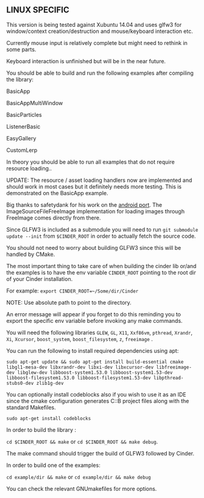 LINUX SPECIFIC
--------------

This version is being tested against Xubuntu 14.04 and uses glfw3 for window/context creation/destruction and mouse/keyboard interaction etc.

Currently mouse input is relatively complete but might need to rethink in some parts.

Keyboard interaction is unfinished but will be in the near future.

You should be able to build and run the following examples after compiling the library:

BasicApp

BasicAppMultiWindow

BasicParticles

ListenerBasic

EasyGallery

CustomLerp


In theory you should be able to run all examples that do not require resource loading.. 

UPDATE: The resource / asset loading handlers now are implemented and should work in most cases but it definitely needs more testing. 
This is demonstrated on the BasicApp example.

Big thanks to safetydank for his work on the [android port](https://github.com/safetydank/Cinder/). The ImageSourceFileFreeImage implementation for loading images through FreeImage comes directly from there. 

Since GLFW3 is included as a submodule you will need to run `git submodule update --init` from `$CINDER_ROOT` in order to actually fetch the source code.

You should not need to worry about building GLFW3 since this will be handled by CMake.

The most important thing to take care of when building the cinder lib or/and the examples is to have the env variable `CINDER_ROOT` pointing to the root dir of your Cinder installation.

For example:
`export CINDER_ROOT=~/Some/dir/Cinder`

NOTE: Use absolute path to point to the directory.

An error message will appear if you forget to do this reminding you to export the specific env variable before invoking any make commands.

You will need the following libraries `GLEW`, `GL`, `X11`, `Xxf86vm`, `pthread`, `Xrandr`, `Xi`, `Xcursor`, `boost_system`, `boost_filesystem`, `z`, `freeimage` .


You can run the following to install required dependencies using apt:

`sudo apt-get update && sudo apt-get install build-essential cmake libgl1-mesa-dev libxrandr-dev libxi-dev libxcursor-dev libfreeimage-dev libglew-dev libboost-system1.53.0 libboost-system1.53-dev libboost-filesystem1.53.0 libboost-filesystem1.53-dev libpthread-stubs0-dev zlib1g-dev` 

You can optionally install codeblocks also if you wish to use it as an IDE since the cmake configuration generates C::B project files along with the standard Makefiles. 

`sudo apt-get install codeblocks`

In order to build the library :

`cd $CINDER_ROOT && make` or `cd $CINDER_ROOT && make debug`.

The make command should trigger the build of GLFW3 followed by Cinder.

In order to build one of the examples:

`cd example/dir && make` or `cd example/dir && make debug` 

You can check the relevant GNUmakefiles for more options.
